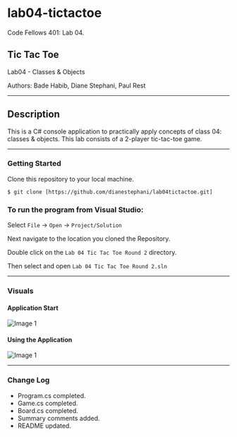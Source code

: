 # lab04-tictactoe
Code Fellows 401: Lab 04.

## Tic Tac Toe

Lab04 - Classes & Objects

Authors: Bade Habib, Diane Stephani, Paul Rest

----

## Description
This is a C# console application to practically apply concepts of class 04: classes & objects. This lab consists of a 2-player tic-tac-toe game.

---

### Getting Started
Clone this repository to your local machine.

```
$ git clone [https://github.com/dianestephani/lab04tictactoe.git]
```

### To run the program from Visual Studio:
Select ```File``` -> ```Open``` -> ```Project/Solution```

Next navigate to the location you cloned the Repository.

Double click on the ```Lab 04 Tic Tac Toe Round 2``` directory.

Then select and open ```Lab 04 Tic Tac Toe Round 2.sln```

---

### Visuals

#### Application Start
![Image 1](image)
#### Using the Application
![Image 1](image1)

---

### Change Log
- Program.cs completed.
- Game.cs completed.
- Board.cs completed.
- Summary comments added.
- README updated.


